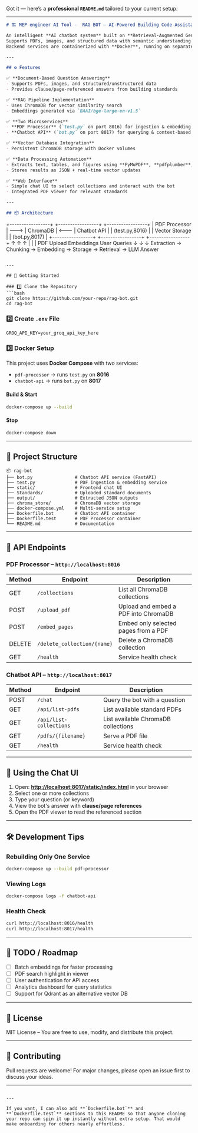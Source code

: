Got it — here’s a **professional `README.md`** tailored to your current setup:

---

```markdown
# 🏗️ MEP engineer AI Tool -  RAG BOT – AI-Powered Building Code Assistant

An intelligent **AI chatbot system** built on **Retrieval-Augmented Generation (RAG)** architecture for **document-based Q&A**.  
Supports PDFs, images, and structured data with semantic understanding powered by **OpenAI embeddings**, **Sentence Transformers**, and **LLMs**.  
Backend services are containerized with **Docker**, running on separate ports for document ingestion and chatbot querying.

---

## ⚙️ Features

✅ **Document-Based Question Answering**  
- Supports PDFs, images, and structured/unstructured data  
- Provides clause/page-referenced answers from building standards  

✅ **RAG Pipeline Implementation**  
- Uses ChromaDB for vector similarity search  
- Embeddings generated via `BAAI/bge-large-en-v1.5`  

✅ **Two Microservices**  
- **PDF Processor** (`test.py` on port 8016) for ingestion & embedding  
- **Chatbot API** (`bot.py` on port 8017) for querying & context-based answers  

✅ **Vector Database Integration**  
- Persistent ChromaDB storage with Docker volumes  

✅ **Data Processing Automation**  
- Extracts text, tables, and figures using **PyMuPDF**, **pdfplumber**, and **Tesseract OCR**  
- Stores results as JSON + real-time vector updates  

✅ **Web Interface**  
- Simple chat UI to select collections and interact with the bot  
- Integrated PDF viewer for relevant standards  

---

## 📦 Architecture

```

+-----------------+       +-----------------+       +-----------------+
\| PDF Processor   | --->  |   ChromaDB       | <---  |   Chatbot API    |
\| (test.py,8016)  |       |  Vector Storage  |       | (bot.py,8017)    |
+-----------------+       +-----------------+       +-----------------+
↑                        ↑                           ↑
\|                        |                           |
PDF Upload               Embeddings                  User Queries
↓                        ↓                           ↓
Extraction → Chunking → Embedding → Storage → Retrieval → LLM Answer

````

---

## 🚀 Getting Started

### 1️⃣ Clone the Repository
```bash
git clone https://github.com/your-repo/rag-bot.git
cd rag-bot
````

### 2️⃣ Create `.env` File

```env
GROQ_API_KEY=your_groq_api_key_here
```

### 3️⃣ Docker Setup

This project uses **Docker Compose** with two services:

* `pdf-processor` → runs `test.py` on **8016**
* `chatbot-api` → runs `bot.py` on **8017**

#### Build & Start

```bash
docker-compose up --build
```

#### Stop

```bash
docker-compose down
```

---

## 📂 Project Structure

```
📦 rag-bot
├── bot.py                # Chatbot API service (FastAPI)
├── test.py               # PDF ingestion & embedding service
├── static/               # Frontend chat UI
├── Standards/            # Uploaded standard documents
├── output/               # Extracted JSON outputs
├── chroma_store/         # ChromaDB vector storage
├── docker-compose.yml    # Multi-service setup
├── Dockerfile.bot        # Chatbot API container
├── Dockerfile.test       # PDF Processor container
└── README.md             # Documentation
```

---

## 📡 API Endpoints

### **PDF Processor** – `http://localhost:8016`

| Method | Endpoint                    | Description                          |
| ------ | --------------------------- | ------------------------------------ |
| GET    | `/collections`              | List all ChromaDB collections        |
| POST   | `/upload_pdf`               | Upload and embed a PDF into ChromaDB |
| POST   | `/embed_pages`              | Embed only selected pages from a PDF |
| DELETE | `/delete_collection/{name}` | Delete a ChromaDB collection         |
| GET    | `/health`                   | Service health check                 |

### **Chatbot API** – `http://localhost:8017`

| Method | Endpoint                | Description                         |
| ------ | ----------------------- | ----------------------------------- |
| POST   | `/chat`                 | Query the bot with a question       |
| GET    | `/api/list-pdfs`        | List available standard PDFs        |
| GET    | `/api/list-collections` | List available ChromaDB collections |
| GET    | `/pdfs/{filename}`      | Serve a PDF file                    |
| GET    | `/health`               | Service health check                |

---

## 💬 Using the Chat UI

1. Open: **[http://localhost:8017/static/index.html](http://localhost:8017/static/index.html)** in your browser
2. Select one or more collections
3. Type your question (or keyword)
4. View the bot's answer with **clause/page references**
5. Open the PDF viewer to read the referenced section

---

## 🛠️ Development Tips

### Rebuilding Only One Service

```bash
docker-compose up --build pdf-processor
```

### Viewing Logs

```bash
docker-compose logs -f chatbot-api
```

### Health Check

```bash
curl http://localhost:8016/health
curl http://localhost:8017/health
```

---

## 📌 TODO / Roadmap

* [ ] Batch embeddings for faster processing
* [ ] PDF search highlight in viewer
* [ ] User authentication for API access
* [ ] Analytics dashboard for query statistics
* [ ] Support for Qdrant as an alternative vector DB

---

## 📜 License

MIT License – You are free to use, modify, and distribute this project.

---

## 🤝 Contributing

Pull requests are welcome! For major changes, please open an issue first to discuss your ideas.

---

```

---

If you want, I can also add **`Dockerfile.bot`** and **`Dockerfile.test`** sections to this README so that anyone cloning your repo can spin it up instantly without extra setup. That would make onboarding for others nearly effortless.
```
